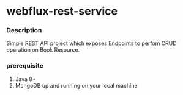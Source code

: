 # webflux-rest-service

### Description

Simple REST API project which exposes Endpoints to perfom CRUD operation on Book Resource.

### prerequisite

1. Java 8+
2. MongoDB up and running on your local machine
